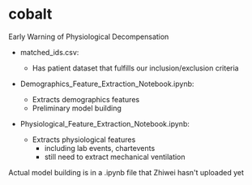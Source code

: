 # cobalt
Early Warning of Physiological Decompensation

- matched_ids.csv:
  - Has patient dataset that fulfills our inclusion/exclusion criteria
 
- Demographics_Feature_Extraction_Notebook.ipynb:
  - Extracts demographics features
  - Preliminary model building

- Physiological_Feature_Extraction_Notebook.ipynb:
  - Extracts physiological features 
    - including lab events, chartevents
    - still need to extract mechanical ventilation

Actual model building is in a .ipynb file that Zhiwei hasn't uploaded yet
